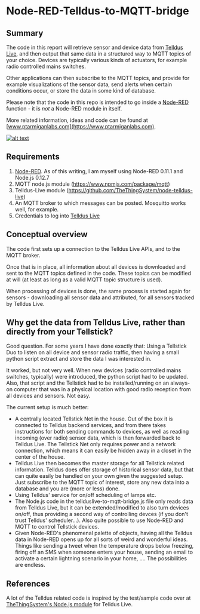 # Node-RED-Telldus-to-MQTT-bridge

## Summary

The code in this report will retrieve sensor and device data from [Telldus Live](http://live.telldus.com/), and then output that same data in a structured way to MQTT topics of your choice.
Devices are typically various kinds of actuators, for example radio controlled mains switches.

Other applications can then subscribe to the MQTT topics, and provide for example visualizations of the sensor data, send alerts when certain conditions occur, or store the data in some kind of database.

Please note that the code in this repo is intended to go inside a [Node-RED](http://nodered.org/) function - it is *not* a Node-RED module in itself.


More related information, ideas and code can be found at
[www.ptarmiganlabs.com](https://www.ptarmiganlabs.com).


[![alt text](https://www.ptarmiganlabs.com/wp-content/uploads/2014/10/cropped-sylarna_201409291.jpg "Ptarmigan Labs")](https://www.ptarmiganlabs.com)



## Requirements
1. [Node-RED](http://nodered.org/). As of this writing, I am myself using Node-RED 0.11.1 and Node.js 0.12.7
2. MQTT node.js module (https://www.npmjs.com/package/mqtt)
3. Telldus-Live module  (https://github.com/TheThingSystem/node-telldus-live)
4. An MQTT broker to which messages can be posted. Mosquitto works well, for example.
5. Credentials to log into [Telldus Live](http://live.telldus.com/)

## Conceptual overview
The code first sets up a connection to the Telldus Live APIs, and to the MQTT broker.

Once that is in place, all information about all devices is downloaded and sent to the MQTT topics defined in the code. These topics can be modified at will (at least as long as a valid MQTT topic structure is used).

When processing of devices is done, the same process is started again for sensors - downloading all sensor data and attributed, for all sensors tracked by Telldus Live.

## Why get the data from Telldus Live, rather than directly from your Tellstick?
Good question. For some years I have done exactly that: Using a Tellstick Duo to listen on all device and sensor radio traffic, then having a small python script extract and store the data I was interested in.

It worked, but not very well. When new devices (radio controlled mains switches, typically) were introduced, the python script had to be updated. Also, that script and the Tellstick had to be installed/running on an always-on computer that was in a physical location with good radio reception from all devices and sensors. Not easy.

The current setup is much better:
* A centrally located Tellstick Net in the house. Out of the box it is connected to Telldus backend services, and from there takes instructions for both sending commands to devices, as well as reading incoming (over radio) sensor data, which is then forwarded back to Telldus Live. The Tellstick Net only requires power and a network connection, which means it can easily be hidden away in a closet in the center of the house.
* Telldus Live then becomes the master storage for all Tellstick related information. Telldus does offer storage of historical sensor data, but that can quite easily be handled on your own given the suggested setup. Just subscribe to the MQTT topic of interest, store any new data into a database and you are (more or less) done.  
* Using Telldus' service for on/off scheduling of lamps etc.
* The Node.js code in the tellduslive-to-mqtt-bridge.js file only reads data from Telldus Live, but it can be extended/modified to also turn devices on/off, thus providing a second way of controlling devces (if you don't trust Telldus' scheduler...). Also quite possible to use Node-RED and MQTT to control Tellstick devices.
* Given Node-RED's phenomenal palette of objects, having all the Telldus data in Node-RED opens up for all sorts of weird and wonderful ideas. Things like sending a tweet when the temperature drops below freezing, firing off an SMS when someone enters your house, sending an email to activate a certain lightning scenario in your home, .... The possibilities are endless.


## References
A lot of the Telldus related code is inspired by the test/sample code over at [TheThingSystem's Node.js module](https://github.com/TheThingSystem/node-telldus-live) for Telldus Live.

